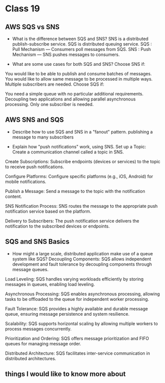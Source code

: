 # Class 19

## AWS SQS vs SNS

- What is the difference between SQS and SNS? SNS is a distributed publish-subscribe service. SQS is distributed queuing service. SQS : Pull Mechanism — Consumers poll messages from SQS. SNS : Push Mechanism — SNS pushes messages to consumers.

- What are some use cases for both SQS and SNS? Choose SNS if:

You would like to be able to publish and consume batches of messages.
You would like to allow same message to be processed in multiple ways.
Multiple subscribers are needed.
Choose SQS if:

You need a simple queue with no particular additional requirements.
Decoupling two applications and allowing parallel asynchronous processing.
Only one subscriber is needed.

## AWS SNS and SQS

- Describe how to use SQS and SNS in a "fanout" pattern. publishing a message to many subscribers

- Explain how "push notifications" work, using SNS. Set up a Topic: Create a communication channel called a topic in SNS.

Create Subscriptions: Subscribe endpoints (devices or services) to the topic to receive push notifications.

Configure Platforms: Configure specific platforms (e.g., iOS, Android) for mobile notifications.

Publish a Message: Send a message to the topic with the notification content.

SNS Notification Process: SNS routes the message to the appropriate push notification service based on the platform.

Delivery to Subscribers: The push notification service delivers the notification to the subscribed devices or endpoints.

## SQS and SNS Basics

- How might a large scale, distributed application make use of a queue system like SQS? Decoupling Components: SQS allows independent development and fault tolerance by decoupling components through message queues.

Load Leveling: SQS handles varying workloads efficiently by storing messages in queues, enabling load leveling.

Asynchronous Processing: SQS enables asynchronous processing, allowing tasks to be offloaded to the queue for independent worker processing.

Fault Tolerance: SQS provides a highly available and durable message queue, ensuring message persistence and system resilience.

Scalability: SQS supports horizontal scaling by allowing multiple workers to process messages concurrently.

Prioritization and Ordering: SQS offers message prioritization and FIFO queues for managing message order.

Distributed Architecture: SQS facilitates inter-service communication in distributed architectures.

## things I would like to know more about
